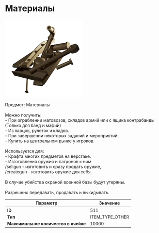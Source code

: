 # Материалы

![Item Image](../img/511.webp?raw=true)

Предмет: Материалы<br><br>Можно получить:<br>- При ограблении матовозов, складов армий или с ящика контрабанды (Только для банд и мафий)<br>- Из ларцов, рулеток и кладов.<br>- При завершении некоторых заданий и мероприятий.<br>- Купить на центральном рынке у игроков.<br><br>Используется для: <br>- Крафта многих предметов на верстаке.<br>- Изготовления оружия и патронов к ним.<br>/sellgun - изготовить и сразу продать оружие,<br>/creategun - изготовить оружие для себя.<br><br>В случае убийства охраной военной базы будут утеряны.<br><br>Разрешено передавать, продавать и выкидывать.


| Параметр | Значение |
|----------|----------|
| **ID** | 511 |
| **Тип** | ITEM_TYPE_OTHER |
| **Максимальное количество в ячейке** | 10000 |


